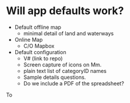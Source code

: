 # Will app defaults work?



* Default offline map
  * minimal detail of land and waterways
* Online Map
  * C/O Mapbox
* Default configuration
  * V\# \(link to repo\)
  * Screen capture of icons on Mm.
  * plain text list of categoryID names
  * Sample details questions.
  * Do we include a PDF of the spreadsheet?

To

